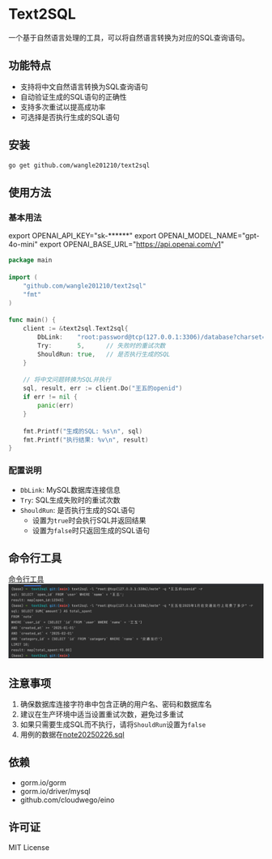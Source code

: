 # Text2SQL

一个基于自然语言处理的工具，可以将自然语言转换为对应的SQL查询语句。

## 功能特点

- 支持将中文自然语言转换为SQL查询语句
- 自动验证生成的SQL语句的正确性
- 支持多次重试以提高成功率
- 可选择是否执行生成的SQL语句

## 安装

```bash
go get github.com/wangle201210/text2sql
```

## 使用方法

### 基本用法

export OPENAI_API_KEY="sk-******"
export OPENAI_MODEL_NAME="gpt-4o-mini"
export OPENAI_BASE_URL="https://api.openai.com/v1"

```go
package main

import (
    "github.com/wangle201210/text2sql"
    "fmt"
)

func main() {
    client := &text2sql.Text2sql{
        DbLink:    "root:password@tcp(127.0.0.1:3306)/database?charset=utf8mb4&parseTime=True&loc=Local",
        Try:       5,      // 失败时的重试次数
        ShouldRun: true,   // 是否执行生成的SQL
    }
    
    // 将中文问题转换为SQL并执行
    sql, result, err := client.Do("王五的openid")
    if err != nil {
        panic(err)
    }
    
    fmt.Printf("生成的SQL: %s\n", sql)
    fmt.Printf("执行结果: %v\n", result)
}
```

### 配置说明

- `DbLink`: MySQL数据库连接信息
- `Try`: SQL生成失败时的重试次数
- `ShouldRun`: 是否执行生成的SQL语句
    - 设置为`true`时会执行SQL并返回结果
    - 设置为`false`时只返回生成的SQL语句

## 命令行工具
[命令行工具](./cmd/text2sql/README.md)
![效果图](./img.png)

## 注意事项

1. 确保数据库连接字符串中包含正确的用户名、密码和数据库名
2. 建议在生产环境中适当设置重试次数，避免过多重试
3. 如果只需要生成SQL而不执行，请将`ShouldRun`设置为`false`
4. 用例的数据在[note20250226.sql](./note20250226.sql)

## 依赖

- gorm.io/gorm
- gorm.io/driver/mysql
- github.com/cloudwego/eino

## 许可证

MIT License